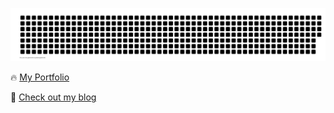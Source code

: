 ![gitartwork](gitartwork.svg)

🔥 [My Portfolio](https://portfolio-maxotuteye.vercel.app/)

<!--
⚡ [Click to view my apps on the play store](https://play.google.com/store/apps/developer?id=Max+Otuteye)
-->

🎲 [Check out my blog](https://pyro-blog.vercel.app)
<!--
**maxotuteye/maxotuteye** is a ✨ _special_ ✨ repository because its `README.md` (this file) appears on your GitHub profile.

Here are some ideas to get you started:

- 🔭 I’m currently working on ...
- 🌱 I’m currently learning ...
- 👯 I’m looking to collaborate on ...
- 🤔 I’m looking for help with ...
- 💬 Ask me about ...
- 📫 How to reach me: ...
- 😄 Pronouns: ...
- ⚡ Fun fact: ...
-->
